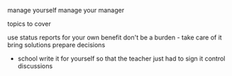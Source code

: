 manage yourself
manage your manager


topics to cover

use status reports for your own benefit
don't be a burden - take care of it
bring solutions
prepare decisions
 - school write it for yourself so that the teacher just had to sign it
control discussions
